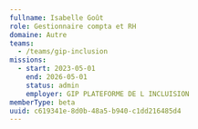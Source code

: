 ```yaml
---
fullname: Isabelle Goût
role: Gestionnaire compta et RH
domaine: Autre
teams:
  - /teams/gip-inclusion
missions:
  - start: 2023-05-01
    end: 2026-05-01
    status: admin
    employer: GIP PLATEFORME DE L INCLUISION
memberType: beta
uuid: c619341e-8d0b-48a5-b940-c1dd216485d4
---
```

